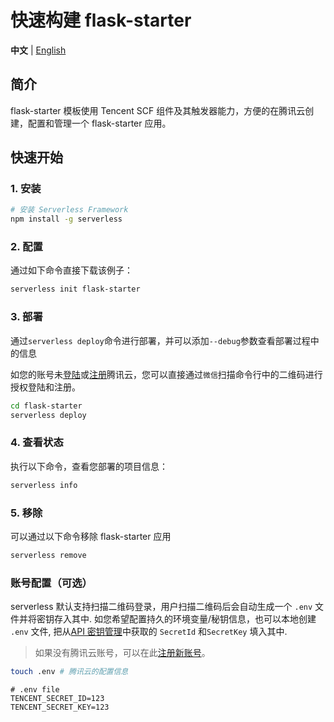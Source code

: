 # 快速构建 flask-starter

**中文** | [English](./README_EN.md)

## 简介

flask-starter 模板使用 Tencent SCF 组件及其触发器能力，方便的在腾讯云创建，配置和管理一个 flask-starter 应用。

## 快速开始

### 1. 安装

```bash
# 安装 Serverless Framework
npm install -g serverless
```

### 2. 配置

通过如下命令直接下载该例子：

```bash
serverless init flask-starter
```

### 3. 部署

通过`serverless deploy`命令进行部署，并可以添加`--debug`参数查看部署过程中的信息

如您的账号未[登陆](https://cloud.tencent.com/login)或[注册](https://cloud.tencent.com/register)腾讯云，您可以直接通过`微信`扫描命令行中的二维码进行授权登陆和注册。

```bash
cd flask-starter
serverless deploy
```

### 4. 查看状态

执行以下命令，查看您部署的项目信息：

```bash
serverless info
```

### 5. 移除

可以通过以下命令移除 flask-starter 应用

```bash
serverless remove
```

### 账号配置（可选）

serverless 默认支持扫描二维码登录，用户扫描二维码后会自动生成一个 `.env` 文件并将密钥存入其中.
如您希望配置持久的环境变量/秘钥信息，也可以本地创建 `.env` 文件, 
把从[API 密钥管理](https://console.cloud.tencent.com/cam/capi)中获取的 `SecretId` 和`SecretKey` 填入其中.

> 如果没有腾讯云账号，可以在此[注册新账号](https://cloud.tencent.com/register)。

```bash
touch .env # 腾讯云的配置信息
```

```
# .env file
TENCENT_SECRET_ID=123
TENCENT_SECRET_KEY=123
```
